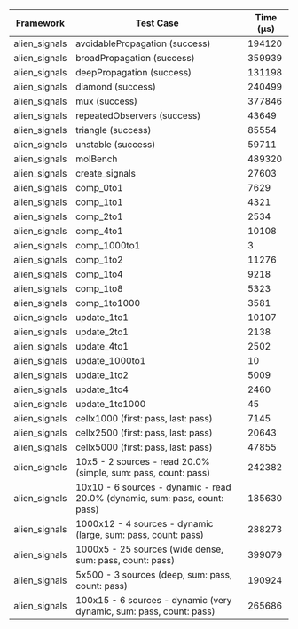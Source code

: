 | Framework | Test Case | Time (μs) |
| --- | --- | --- |
| alien_signals | avoidablePropagation (success) | 194120 |
| alien_signals | broadPropagation (success) | 359939 |
| alien_signals | deepPropagation (success) | 131198 |
| alien_signals | diamond (success) | 240499 |
| alien_signals | mux (success) | 377846 |
| alien_signals | repeatedObservers (success) | 43649 |
| alien_signals | triangle (success) | 85554 |
| alien_signals | unstable (success) | 59711 |
| alien_signals | molBench | 489320 |
| alien_signals | create_signals | 27603 |
| alien_signals | comp_0to1 | 7629 |
| alien_signals | comp_1to1 | 4321 |
| alien_signals | comp_2to1 | 2534 |
| alien_signals | comp_4to1 | 10108 |
| alien_signals | comp_1000to1 | 3 |
| alien_signals | comp_1to2 | 11276 |
| alien_signals | comp_1to4 | 9218 |
| alien_signals | comp_1to8 | 5323 |
| alien_signals | comp_1to1000 | 3581 |
| alien_signals | update_1to1 | 10107 |
| alien_signals | update_2to1 | 2138 |
| alien_signals | update_4to1 | 2502 |
| alien_signals | update_1000to1 | 10 |
| alien_signals | update_1to2 | 5009 |
| alien_signals | update_1to4 | 2460 |
| alien_signals | update_1to1000 | 45 |
| alien_signals | cellx1000 (first: pass, last: pass) | 7145 |
| alien_signals | cellx2500 (first: pass, last: pass) | 20643 |
| alien_signals | cellx5000 (first: pass, last: pass) | 47855 |
| alien_signals | 10x5 - 2 sources - read 20.0% (simple, sum: pass, count: pass) | 242382 |
| alien_signals | 10x10 - 6 sources - dynamic - read 20.0% (dynamic, sum: pass, count: pass) | 185630 |
| alien_signals | 1000x12 - 4 sources - dynamic (large, sum: pass, count: pass) | 288273 |
| alien_signals | 1000x5 - 25 sources (wide dense, sum: pass, count: pass) | 399079 |
| alien_signals | 5x500 - 3 sources (deep, sum: pass, count: pass) | 190924 |
| alien_signals | 100x15 - 6 sources - dynamic (very dynamic, sum: pass, count: pass) | 265686 |
